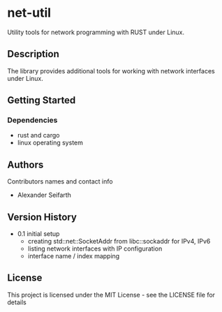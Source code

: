 # net-util

Utility tools for network programming with RUST under Linux.

## Description

The library provides additional tools for working with network interfaces 
under Linux.
## Getting Started

### Dependencies

* rust and cargo
* linux operating system 

## Authors

Contributors names and contact info

* Alexander Seifarth

## Version History

* 0.1 initial setup 
  * creating std::net::SocketAddr from libc::sockaddr for IPv4, IPv6
  * listing network interfaces with IP configuration
  * interface name / index mapping

## License

This project is licensed under the MIT License - see the LICENSE file for details
